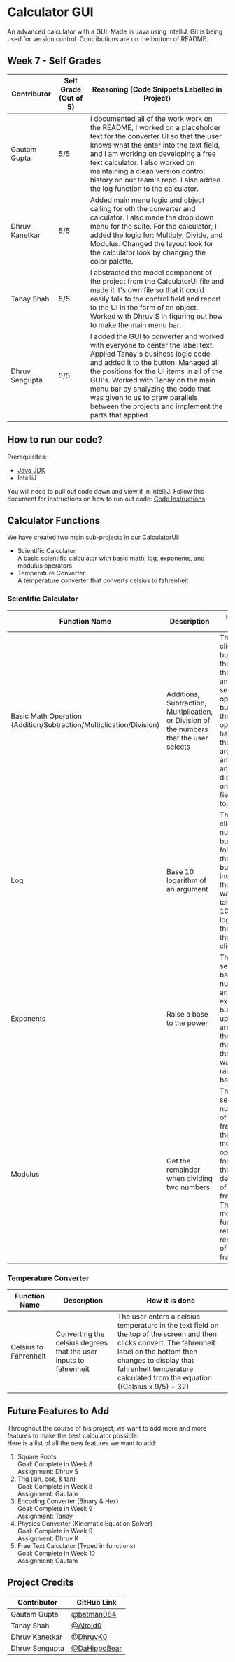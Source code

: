 # Calculator GUI
An advanced calculator with a GUI. Made in Java using IntelliJ. Git is being used for version control. Contributions are on the bottom of README.

## Week 7 - Self Grades
Contributor | Self Grade (Out of 5) | Reasoning (Code Snippets Labelled in Project)
----------- | --------------------- | ---------------------------------------------
Gautam Gupta | 5/5 | I documented all of the work work on the README, I worked on a placeholder text for the converter UI so that the user knows what the enter into the text field, and I am working on developing a free text calculator. I also worked on maintaining a clean version control history on our team's repo. I also added the log function to the calculator.
Dhruv Kanetkar | 5/5 | Added main menu logic and object calling for oth the converter and calculator. I also made the drop down menu for the suite. For the calculator, I added the logic for: Multiply, Divide, and Modulus. Changed the layout look for the calculator look by changing the color palette. 
Tanay Shah | 5/5 | I abstracted the model component of the project from the CalculatorUI file and made it it's own file so that it could easily talk to the control field and report to the UI in the form of an object. Worked with Dhruv S in figuring out how to make the main menu bar. 
Dhruv Sengupta | 5/5 | I added the GUI to converter and worked with everyone to center the label text. Applied Tanay's business logic code and added it to the button. Managed all the positions for the UI items in all of the GUI's. Worked with Tanay on the main menu bar by analyzing the code that was given to us to draw parallels between the projects and implement the parts that applied. 

## How to run our code?
Prerequisites: 
- [Java JDK](https://www.oracle.com/java/technologies/javase-downloads.html)
- IntelliJ

You will need to pull out code down and view it in IntelliJ. Follow this document for instructions on how to run out code: [Code Instructions](https://docs.google.com/document/d/1yZMZCIHzIUx_sKJ-uUAaJKMJXkuuMoprFAGDZGbFyNE/edit?usp=sharing)


## Calculator Functions
We have created two main sub-projects in our CalculatorUI: 
- Scientific Calculator  
A basic scientific calculator with basic math, log, exponents, and modulus operators
- Temperature Converter  
A temperature converter that converts celsius to fahrenheit

### Scientific Calculator
Function Name | Description | How it is done
------------- | ----------- | --------------
Basic Math Operation (Addition/Subtraction/Multiplication/Division) | Additions, Subtraction, Multiplication, or Division of the numbers that the user selects | The user clicks on buttons on the GUI for the numbers and also selects an operator button on the GUI. The operator happens on the arguments and the answer is displayed on the text-field on the top.
Log | Base 10 logarithm of an argument | The user clicks on a number button followed by the log button to indicate that the user wants to take a base 10 logarithm of the number the user clicks on.
Exponents | Raise a base to the power | The user selects the base number first and then the exponent button (the upward arrow) and then selects the power the user wants to raise the base to. 
Modulus | Get the remainder when dividing two numbers | The user selects the numerator of the fraction and then the modulus operator, followed by the denominator of the fraction. The modulus function will return the remainder of the fraction. 

### Temperature Converter
Function Name | Description | How it is done
------------- | ----------- | --------------
Celsius to Fahrenheit | Converting the celsius degrees that the user inputs to fahrenheit | The user enters a celsius temperature in the text field on the top of the screen and then clicks convert. The fahrenheit label on the bottom then changes to display that fahrenheit temperature calculated from the equation ((Celsius x 9/5) + 32)

## Future Features to Add
Throughout the course of his project, we want to add more and more features to make the best calculator possible.  
Here is a list of all the new features we want to add: 
1. Square Roots  
    Goal: Complete in Week 8  
    Assignment: Dhruv S
2. Trig (sin, cos, & tan)  
    Goal: Complete in Week 8  
    Assignment: Gautam
3. Encoding Converter (Binary & Hex)  
    Goal: Complete in Week 9  
    Assignment: Tanay
4. Physics Converter (Kinematic Equation Solver)  
    Goal: Complete in Week 9  
    Assignment: Dhruv K
5. Free Text Calculator (Typed in functions)  
    Goal: Complete in Week 10  
    Assignment: Gautam

## Project Credits
Contributor | GitHub Link
----------- | -----------
Gautam Gupta | [@batman084](https://github.com/batman084)  
Tanay Shah | [@Altoid0](https://github.com/Altoid0)  
Dhruv Kanetkar | [@DhruvK0](https://github.com/DhruvK0)  
Dhruv Sengupta | [@DaHippoBear](https://github.com/DaHippoBear)  

